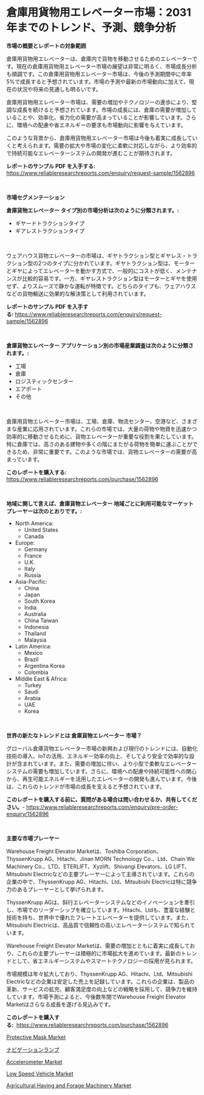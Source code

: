 <p><h1>倉庫用貨物用エレベーター市場：2031年までのトレンド、予測、競争分析</h1></p><p><strong>市場の概要とレポートの対象範囲</strong></p>
<p><p>倉庫用貨物用エレベーターは、倉庫内で貨物を移動させるためのエレベーターです。現在の倉庫用貨物用エレベーター市場の展望は非常に明るく、市場成長分析も順調です。この倉庫用貨物用エレベーター市場は、今後の予測期間中に年率5%で成長すると予想されています。市場の予測や最新の市場動向に加えて、現在の状況や将来の見通しも明るいです。</p><p>倉庫用貨物用エレベーター市場は、需要の増加やテクノロジーの進歩により、堅調な成長を続けると予想されています。市場の成長には、倉庫の需要が増加していることや、効率化、省力化の需要が高まっていることが影響しています。さらに、環境への配慮や省エネルギーの要求も市場動向に影響を与えています。</p><p>このような背景から、倉庫用貨物用エレベーター市場は今後も着実に成長していくと考えられます。需要の拡大や市場の変化に柔軟に対応しながら、より効率的で持続可能なエレベーターシステムの開発が進むことが期待されます。</p></p>
<p><strong>レポートのサンプル PDF を入手する:</strong> <a href="https://www.reliableresearchreports.com/enquiry/request-sample/1562896">https://www.reliableresearchreports.com/enquiry/request-sample/1562896</a></p>
<p>&nbsp;</p>
<p><strong>市場セグメンテーション</strong></p>
<p><strong>倉庫貨物エレベーター タイプ別の市場分析は次のように分類されます。:</strong></p>
<p><ul><li>ギヤードトラクションタイプ</li><li>ギアレストラクションタイプ</li></ul></p>
<p>&nbsp;</p>
<p><p>ウェアハウス貨物エレベーターの市場は、ギヤトラクション型とギヤレス・トラクション型の2つのタイプに分かれています。ギヤトラクション型は、モーターとギヤによってエレベーターを動かす方式で、一般的にコストが低く、メンテナンスが比較的容易です。一方、ギヤレストラクション型はモーターとギヤを使用せず、よりスムーズで静かな運転が特徴です。どちらのタイプも、ウェアハウスなどの貨物輸送に効果的な解決策として利用されています。</p></p>
<p><strong>レポートのサンプル PDF を入手する:</strong>&nbsp;<a href="https://www.reliableresearchreports.com/enquiry/request-sample/1562896">https://www.reliableresearchreports.com/enquiry/request-sample/1562896</a></p>
<p>&nbsp;</p>
<p><strong> 倉庫貨物エレベーター アプリケーション別の市場産業調査は次のように分類されます。:</strong></p>
<p><ul><li>工場</li><li>倉庫</li><li>ロジスティックセンター</li><li>エアポート</li><li>その他</li></ul></p>
<p>&nbsp;</p>
<p><p>倉庫用貨物エレベーター市場は、工場、倉庫、物流センター、空港など、さまざまな産業に応用されています。これらの市場では、大量の荷物や物資を迅速かつ効率的に移動させるために、貨物エレベーターが重要な役割を果たしています。特に倉庫では、高さのある建物や多くの階にまたがる荷物を簡単に運ぶことができるため、非常に重要です。このような市場では、貨物エレベーターの需要が高まっています。</p></p>
<p><strong>このレポートを購入する:</strong>&nbsp; <a href="https://www.reliableresearchreports.com/purchase/1562896">https://www.reliableresearchreports.com/purchase/1562896</a></p>
<p>&nbsp;</p>
<p><strong>地域に関して言えば、倉庫貨物エレベーター 地域ごとに利用可能なマーケットプレーヤーは次のとおりです。:</strong></p>
<p><ul>
    <li>
        North America:
        <ul>
            <li>United States</li>
            <li>Canada</li>
        </ul>
    </li>
    <li>
        Europe:
        <ul>
            <li>Germany</li>
            <li>France</li>
            <li>U.K.</li>
            <li>Italy</li>
            <li>Russia</li>
        </ul>
    </li>
    <li>
        Asia-Pacific:
        <ul>
            <li>China</li>
            <li>Japan</li>
            <li>South Korea</li>
            <li>India</li>
            <li>Australia</li>
            <li>China Taiwan</li>
            <li>Indonesia</li>
            <li>Thailand</li>
            <li>Malaysia</li>
        </ul>
    </li>
    <li>
        Latin America:
        <ul>
            <li>Mexico</li>
            <li>Brazil</li>
            <li>Argentina Korea</li>
            <li>Colombia</li>
        </ul>
    </li>
    <li>
        Middle East & Africa:
        <ul>
            <li>Turkey</li>
            <li>Saudi</li>
            <li>Arabia</li>
            <li>UAE</li>
            <li>Korea</li>
        </ul>
    </li>
    </ul></p>
<p>&nbsp;</p>
<p><strong>世界の新たなトレンドとは 倉庫貨物エレベーター 市場？</strong></p>
<p><p>グローバル倉庫貨物エレベーター市場の新興および現行のトレンドには、自動化技術の導入、IoTの活用、エネルギー効率の向上、そしてより安全で効率的な設計が含まれています。また、需要の増加に伴い、より小型で柔軟なエレベーターシステムの需要も増加しています。さらに、環境への配慮や持続可能性への関心から、再生可能エネルギーを活用したエレベーターの開発も進んでいます。今後は、これらのトレンドが市場の成長を支えると予想されています。</p></p>
<p><strong>このレポートを購入する前に、質問がある場合は問い合わせるか、共有してください。</strong>- <a href="https://www.reliableresearchreports.com/enquiry/pre-order-enquiry/1562896">https://www.reliableresearchreports.com/enquiry/pre-order-enquiry/1562896</a></p>
<p>&nbsp;</p>
<p><strong>主要な市場プレーヤー</strong></p>
<p><p>Warehouse Freight Elevator Marketは、Toshiba Corporation、ThyssenKrupp AG、Hitachi、Jinan MORN Technology Co.、Ltd、Chain We Machinery Co.、LTD、ETERLIFT、Xyzlift、Shivangi Elevators、LG LIFT、Mitsubishi Electricなどの主要プレーヤーによって主導されています。これらの企業の中で、ThyssenKrupp AG、Hitachi、Ltd、Mitsubishi Electricは特に競争力のあるプレーヤーとして挙げられます。</p><p>ThyssenKrupp AGは、斜行エレベーターシステムなどのイノベーションを牽引し、市場でのリーダーシップを確立しています。Hitachi、Ltdも、豊富な経験と技術を持ち、世界中で優れたフレートエレベーターを提供しています。また、Mitsubishi Electricは、高品質で信頼性の高いエレベーターシステムで知られています。</p><p>Warehouse Freight Elevator Marketは、需要の増加とともに着実に成長しており、これらの主要プレーヤーは積極的に市場拡大を進めています。最新のトレンドとして、省エネルギーシステムやスマートテクノロジーの採用が見られます。</p><p>市場規模は年々拡大しており、ThyssenKrupp AG、Hitachi、Ltd、Mitsubishi Electricなどの企業は安定した売上を記録しています。これらの企業は、製品の革新、サービスの拡充、顧客満足度の向上などの戦略を採用して、競争力を維持しています。市場予測によると、今後数年間でWarehouse Freight Elevator Marketはさらなる成長を遂げる見込みです。</p></p>
<p><strong>このレポートを購入する:</strong>&nbsp;&nbsp;<a href="https://www.reliableresearchreports.com/purchase/1562896">https://www.reliableresearchreports.com/purchase/1562896</a></p>
<p><p><a href="https://issuu.com/reportprime-2/docs/protective-mask-market-size-2030.pptx">Protective Mask Market</a></p><p><a href="https://github.com/ppmazlotr77499/Market-Research-Report-List-1/blob/main/31542895040.md">ナビゲーションランプ</a></p><p><a href="https://view.publitas.com/reportprime-1/accelerometer-market-analysis-examines-its-scope-on-growth-opportunities-and-forecasted-trends-spanning-from-2024-to-2031/">Accelerometer Market</a></p><p><a href="https://scarlet-rocket-c63.notion.site/Low-Speed-Vehicle-Market-Size-Share-Trends-Analysis-Report-By-Application-Regional-Outlook-Comp-e62b7bdda4cf4fd1b38d27bfa1ff7743">Low Speed Vehicle Market</a></p><p><a href="https://view.publitas.com/reportprime-1/agricultural-haying-and-forage-machinery-market-a-comprehensive-report-of-its-market-share-growth-trends-2024-2031/">Agricultural Haying and Forage Machinery Market</a></p></p>
